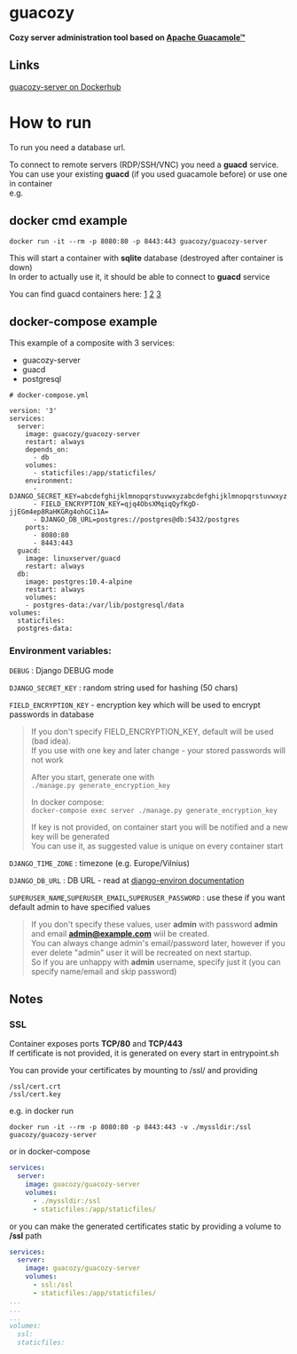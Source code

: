 # guacozy
__Cozy server administration tool based on [Apache Guacamole™](https://guacamole.apache.org/)__


## Links
[guacozy-server on Dockerhub](https://hub.docker.com/r/guacozy/guacozy-server)

# How to run

To run you need a database url. 

To connect to remote servers (RDP/SSH/VNC) you need a **guacd** service.   
You can use your existing **guacd** (if you used guacamole before) or use one in container  
e.g. 

## docker cmd example
```
docker run -it --rm -p 8080:80 -p 8443:443 guacozy/guacozy-server
```

This will start a container with **sqlite** database (destroyed after container is down)  
In order to actually use it, it should be able to connect to **guacd** service  

You can find guacd containers here: 
[1](https://hub.docker.com/r/glyptodon/guacd) 
[2](https://hub.docker.com/r/guacamole/guacd) 
[3](https://hub.docker.com/r/linuxserver/guacd)  

## docker-compose example
This example of a composite with 3 services:  
* guacozy-server
* guacd
* postgresql

```
# docker-compose.yml

version: '3'  
services:
  server:
    image: guacozy/guacozy-server
    restart: always
    depends_on:
      - db
    volumes:
      - staticfiles:/app/staticfiles/
    environment:
      - DJANGO_SECRET_KEY=abcdefghijklmnopqrstuvwxyzabcdefghijklmnopqrstuvwxyz
      - FIELD_ENCRYPTION_KEY=qjq4ObsXMqiqQyfKgD-jjEGm4ep8RaHKGRg4ohGCi1A=
      - DJANGO_DB_URL=postgres://postgres@db:5432/postgres
    ports:
      - 8080:80
      - 8443:443
  guacd:
    image: linuxserver/guacd
    restart: always
  db:
    image: postgres:10.4-alpine
    restart: always
    volumes:
    - postgres-data:/var/lib/postgresql/data
volumes:
  staticfiles:
  postgres-data:
```

### Environment variables:  
`DEBUG` : Django DEBUG mode  

`DJANGO_SECRET_KEY` : random string used for hashing (50 chars)  

`FIELD_ENCRYPTION_KEY` - encryption key which will be used to encrypt passwords in database  
> If you don't specify FIELD_ENCRYPTION_KEY, default will be used (bad idea).   
> If you use with one key and later change - your stored passwords will not work
>
> After you start, generate one with  
>`./manage.py generate_encryption_key` 
> 
> In docker compose:   
> `docker-compose exec server ./manage.py generate_encryption_key` 
> 
> If key is not provided, on container start you will be notified and a new key will be generated  
> You can use it, as suggested value is unique on every container start

`DJANGO_TIME_ZONE` : timezone (e.g. Europe/Vilnius)

`DJANGO_DB_URL` : DB URL - read at [django-environ documentation](https://django-environ.readthedocs.io/en/latest/index.html)

`SUPERUSER_NAME`,`SUPERUSER_EMAIL`,`SUPERUSER_PASSWORD` : use these if you want default admin to have specified values  
> If you don't specify these values, user **admin** with password **admin** 
> and email **admin@example.com** wiil be created.  
> You can always change admin's email/password later, 
>however if you ever delete "admin" user it will be recreated on next startup.  
>So if you are unhappy with **admin** username, specify just it (you can specify name/email and skip password)

## Notes

### SSL
Container exposes ports **TCP/80** and **TCP/443**  
If certificate is not provided, it is generated on every start in entrypoint.sh
  
You can provide your certificates by mounting to /ssl/ and providing  
```
/ssl/cert.crt  
/ssl/cert.key
```
e.g. in docker run
```shell script
docker run -it --rm -p 8080:80 -p 8443:443 -v ./myssldir:/ssl guacozy/guacozy-server
```
or in docker-compose
```yaml
services:
  server:
    image: guacozy/guacozy-server
    volumes:
      - ./myssldir:/ssl
      - staticfiles:/app/staticfiles/
```

or you can make the generated certificates static by providing a volume to **/ssl** path
```yaml
services:
  server:
    image: guacozy/guacozy-server
    volumes:
      - ssl:/ssl
      - staticfiles:/app/staticfiles/
...
...
...
volumes:
  ssl:
  staticfiles:
```
